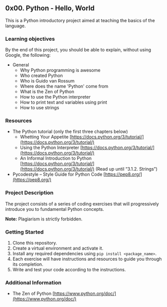 ## 0x00. Python - Hello, World

This is a Python introductory project aimed at teaching the basics of the language. 

### Learning objectives

By the end of this project, you should be able to explain, without using Google, the following:

* General
    * Why Python programming is awesome
    * Who created Python
    * Who is Guido van Rossum
    * Where does the name 'Python' come from
    * What is the Zen of Python
    * How to use the Python interpreter
    * How to print text and variables using print
    * How to use strings

### Resources

* The Python tutorial (only the first three chapters below)
    * Whetting Your Appetite [https://docs.python.org/3/tutorial/](https://docs.python.org/3/tutorial/)
    * Using the Python Interpreter [https://docs.python.org/3/tutorial/](https://docs.python.org/3/tutorial/)
    * An Informal Introduction to Python [https://docs.python.org/3/tutorial/](https://docs.python.org/3/tutorial/) (Read up until “3.1.2. Strings”)
* Pycodestyle – Style Guide for Python Code [https://pep8.org/](https://pep8.org/)

### Project Description

The project consists of a series of coding exercises that will progressively introduce you to fundamental Python concepts. 

**Note:** Plagiarism is strictly forbidden. 

###  Getting Started

1. Clone this repository.
2.  Create a virtual environment and activate it.
3. Install any required dependencies using `pip install <package_name>`.
4.  Each exercise will have instructions and resources to guide you through its completion. 
5. Write and test your code according to the instructions.

### Additional Information

* The Zen of Python [https://www.python.org/doc/](https://www.python.org/doc/)

